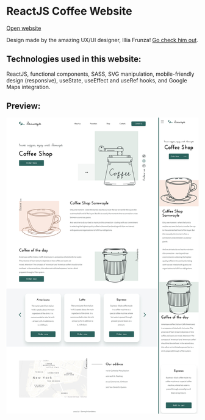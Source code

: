 # ReactJS Coffee Website

[Open website](https://react-coffee-webpage.vercel.app/)

Design made by the amazing UX/UI designer, Illia Frunza! [Go check him out](https://www.figma.com/@rengen_ill).

## Technologies used in this website:

ReactJS, functional components, SASS, SVG manipulation, mobile-friendly design (responsive), useState, useEffect and useRef hooks, and Google Maps integration.

## Preview:

![preview](https://github.com/matiaspedelhez/react-coffee-webpage/blob/master/Preview.jpg?raw=true)
